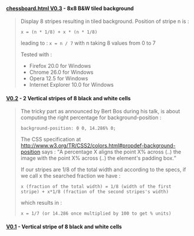 #### [chessboard.html V0.3](http://dmolinarius.github.io/www2013-css-challenge/V0.3/chessboard.html) - 8x8 B&W tiled background
<blockquote> 
Display 8 stripes resulting in tiled background. Position of stripe n is :

```
x = (n * 1/8) + x * (n * 1/8)
```
leading to : <code>x = n / 7</code> with n taking 8 values from 0 to 7
 
Tested with :
- Firefox 20.0 for Windows
- Chrome 26.0 for Windows
- Opera 12.5 for Windows
- Internet Explorer 10.0 for Windows
</blockquote>

#### [V0.2](http://dmolinarius.github.io/www2013-css-challenge/V0.2/chessboard.html) - 2 Vertical stripes of 8 black and white cells
<blockquote>
The tricky part as announced by Bert Bos during his talk, is about computing the right percentage for background-position :

```
background-position: 0 0, 14.286% 0;
```

The CSS specification at http://www.w3.org/TR/CSS2/colors.html#propdef-background-position says : 
<q>A percentage X aligns the point X% across (..) the image with the point X% across (..) the element's padding box.</q>

If our stripes are 1/8 of the total width and according to the specs, if we call x
the searched fraction we have :

```
x (fraction of the total width) = 1/8 (width of the first stripe) + x*1/8 (fraction of the second stripes's width)
```
  
which results in :

```
x = 1/7 (or 14.286 once multiplied by 100 to get % units)
```
</blockquote>

#### [V0.1](http://dmolinarius.github.io/www2013-css-challenge/V0.1/chessboard.html) - Vertical stripe of 8 black and white cells
